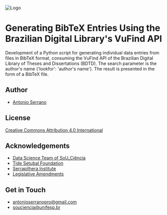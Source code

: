 
![Logo](https://souciencia.unifesp.br/images/logos/Sou_Cincia_RGB_1Linha_Oficial_Color.png)


#  Generating BibTeX Entries Using the Brazilian Digital Library's VuFind API

Development of a Python script for generating individual data entries from files in BibTeX format, consuming the VuFind API of the Brazilian Digital Library of Theses and Dissertations (BDTD). The search parameter is the author's name ('lookfor': 'author's name'). The result is presented in the form of a BibTeX file.

## Author

- [Antonio Serrano](https://github.com/antoniogss)


## License

[Creative Commons Attribution 4.0 International](https://creativecommons.org/licenses/by/4.0/)


## Acknowledgements

 - [Data Science Team of SoU_Ciência](https://souciencia.unifesp.br/sobre)
 - [Tide Setubal Foundation](https://fundacaotidesetubal.org.br/tide-setubal-foundation/)
 - [Serrapilhera Institute](https://serrapilheira.org/en/)
 - [Legislative Amendments](https://www2.camara.leg.br/english/the-national-congress-1/types-of-legislation)


## Get in Touch

- antonioserranopro@gmail.com 
- souciencia@unifesp.br
